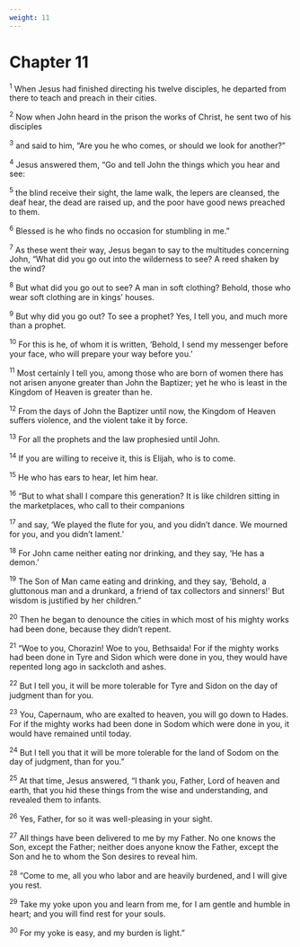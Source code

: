```yaml
---
weight: 11
---
```


# Chapter 11

<sup>1</sup> When Jesus had finished directing his twelve disciples, he departed from there to teach and preach in their cities. 

<sup>2</sup> Now when John heard in the prison the works of Christ, he sent two of his disciples 

<sup>3</sup> and said to him, “Are you he who comes, or should we look for another?” 

<sup>4</sup> Jesus answered them, “Go and tell John the things which you hear and see: 

<sup>5</sup> the blind receive their sight, the lame walk, the lepers are cleansed, the deaf hear, the dead are raised up, and the poor have good news preached to them. 

<sup>6</sup> Blessed is he who finds no occasion for stumbling in me.” 

<sup>7</sup> As these went their way, Jesus began to say to the multitudes concerning John, “What did you go out into the wilderness to see? A reed shaken by the wind? 

<sup>8</sup> But what did you go out to see? A man in soft clothing? Behold, those who wear soft clothing are in kings’ houses. 

<sup>9</sup> But why did you go out? To see a prophet? Yes, I tell you, and much more than a prophet. 

<sup>10</sup> For this is he, of whom it is written, ‘Behold, I send my messenger before your face, who will prepare your way before you.’ 

<sup>11</sup> Most certainly I tell you, among those who are born of women there has not arisen anyone greater than John the Baptizer; yet he who is least in the Kingdom of Heaven is greater than he. 

<sup>12</sup> From the days of John the Baptizer until now, the Kingdom of Heaven suffers violence, and the violent take it by force. 

<sup>13</sup> For all the prophets and the law prophesied until John. 

<sup>14</sup> If you are willing to receive it, this is Elijah, who is to come. 

<sup>15</sup> He who has ears to hear, let him hear. 

<sup>16</sup> “But to what shall I compare this generation? It is like children sitting in the marketplaces, who call to their companions 

<sup>17</sup> and say, ‘We played the flute for you, and you didn’t dance. We mourned for you, and you didn’t lament.’ 

<sup>18</sup> For John came neither eating nor drinking, and they say, ‘He has a demon.’ 

<sup>19</sup> The Son of Man came eating and drinking, and they say, ‘Behold, a gluttonous man and a drunkard, a friend of tax collectors and sinners!’ But wisdom is justified by her children.” 

<sup>20</sup> Then he began to denounce the cities in which most of his mighty works had been done, because they didn’t repent. 

<sup>21</sup> “Woe to you, Chorazin! Woe to you, Bethsaida! For if the mighty works had been done in Tyre and Sidon which were done in you, they would have repented long ago in sackcloth and ashes. 

<sup>22</sup> But I tell you, it will be more tolerable for Tyre and Sidon on the day of judgment than for you. 

<sup>23</sup> You, Capernaum, who are exalted to heaven, you will go down to Hades. For if the mighty works had been done in Sodom which were done in you, it would have remained until today. 

<sup>24</sup> But I tell you that it will be more tolerable for the land of Sodom on the day of judgment, than for you.” 

<sup>25</sup> At that time, Jesus answered, “I thank you, Father, Lord of heaven and earth, that you hid these things from the wise and understanding, and revealed them to infants. 

<sup>26</sup> Yes, Father, for so it was well-pleasing in your sight. 

<sup>27</sup> All things have been delivered to me by my Father. No one knows the Son, except the Father; neither does anyone know the Father, except the Son and he to whom the Son desires to reveal him. 

<sup>28</sup> “Come to me, all you who labor and are heavily burdened, and I will give you rest. 

<sup>29</sup> Take my yoke upon you and learn from me, for I am gentle and humble in heart; and you will find rest for your souls. 

<sup>30</sup> For my yoke is easy, and my burden is light.” 


